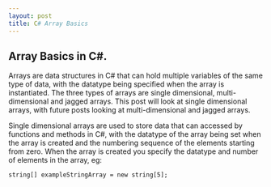 ```yaml
---
layout: post
title: C# Array Basics
---
```


## Array Basics in C#.

Arrays are data structures in C# that can hold multiple variables of the same type of data, with the datatype being specified when the array is instantiated. The three types of arrays are single dimensional, multi-dimensional and jagged arrays.
This post will look at single dimensional arrays, with future posts looking at multi-dimensional and jagged arrays.


Single dimensional arrays are used to store data that can accessed by functions and methods in C#, with the datatype of the array being set when the array is created and the numbering sequence of the elements starting from zero.
When the array is created you specify the datatype and number of elements in the array, eg:

```
string[] exampleStringArray = new string[5];
```
